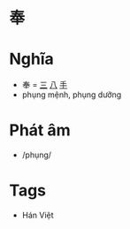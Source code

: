 # 奉

# Nghĩa
* 奉 = [三](三.md) [八](八.md) [手](手.md)
* phụng mệnh, phụng dưỡng

# Phát âm
* /phụng/

# Tags
* Hán Việt

